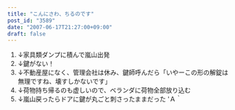 ```yaml
---
title: "こんにさわ、ちるのです"
post_id: "3589"
date: "2007-06-17T21:27:00+09:00"
draft: false
---
```



1. ↓家具類ダンプに積んで嵐山出発
  2. ↓鍵がない！
  3. ↓不動産屋になく、管理会社は休み、鍵師呼んだら「いやーこの形の解錠は無理ですね、壊すしかないです」
  4. ↓荷物持ち帰るのも虚しいので、ベランダに荷物全部放り込む
  5. ↓嵐山戻ったらドアに鍵が丸ごと刺さったままだった
'Ａ｀
